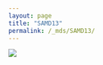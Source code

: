 ```yaml
---
layout: page
title: "SAMD13"
permalink: /_mds/SAMD13/
---
```


![](../../algns0/5HSAA094053_aln_report.png?raw=true)